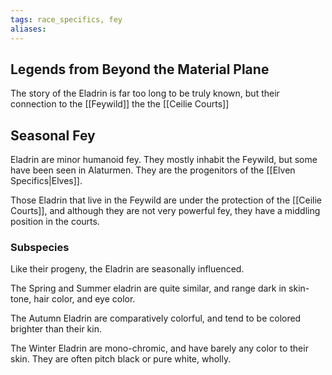 ```yaml
---
tags: race_specifics, fey
aliases:
---
```

## Legends from Beyond the Material Plane
The story of the Eladrin is far too long to be truly known, but their connection to the [[Feywild]] the the [[Ceilie Courts]]

## Seasonal Fey
Eladrin are minor humanoid fey. They mostly inhabit the Feywild, but some have been seen in Alaturmen. They are the progenitors of the [[Elven Specifics|Elves]].

Those Eladrin that live in the Feywild are under the protection of the [[Ceilie Courts]], and although they are not very powerful fey, they have a middling position in the courts.

### Subspecies
Like their progeny, the Eladrin are seasonally influenced. 

The Spring and Summer eladrin are quite similar, and range dark in skin-tone, hair color, and eye color. 

The Autumn Eladrin are comparatively colorful, and tend to be colored brighter than their kin. 

The Winter Eladrin are mono-chromic, and have barely any color to their skin. They are often pitch black or pure white, wholly. 